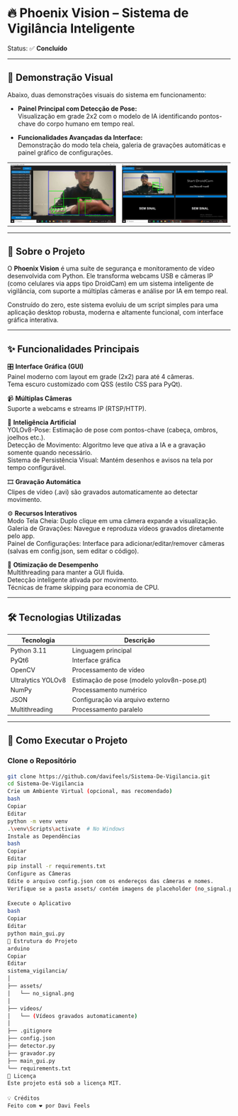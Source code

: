 # 🔥 Phoenix Vision – Sistema de Vigilância Inteligente

Status: ✅ **Concluído**

---

## 🎥 Demonstração Visual

Abaixo, duas demonstrações visuais do sistema em funcionamento:

- **Painel Principal com Detecção de Pose:**  
Visualização em grade 2x2 com o modelo de IA identificando pontos-chave do corpo humano em tempo real.

- **Funcionalidades Avançadas da Interface:**  
Demonstração do modo tela cheia, galeria de gravações automáticas e painel gráfico de configurações.

<table>
  <tr>
    <td><img src="https://github.com/davifeels/Sistema-De-Vigilancia/raw/main/assets/hehe.JPG" width="300"/></td>
    <td><img src="https://github.com/davifeels/Sistema-De-Vigilancia/raw/main/assets/img.camera.vigilancia.JPG" width="300"/></td>
  </tr>
</table>


---

## 📜 Sobre o Projeto

O **Phoenix Vision** é uma suíte de segurança e monitoramento de vídeo desenvolvida com Python. Ele transforma webcams USB e câmeras IP (como celulares via apps tipo DroidCam) em um sistema inteligente de vigilância, com suporte a múltiplas câmeras e análise por IA em tempo real.

Construído do zero, este sistema evoluiu de um script simples para uma aplicação desktop robusta, moderna e altamente funcional, com interface gráfica interativa.

---

## ✨ Funcionalidades Principais

🎛️ **Interface Gráfica (GUI)**  
Painel moderno com layout em grade (2x2) para até 4 câmeras.  
Tema escuro customizado com QSS (estilo CSS para PyQt).

📹 **Múltiplas Câmeras**  
Suporte a webcams e streams IP (RTSP/HTTP).

🧠 **Inteligência Artificial**  
YOLOv8-Pose: Estimação de pose com pontos-chave (cabeça, ombros, joelhos etc.).  
Detecção de Movimento: Algoritmo leve que ativa a IA e a gravação somente quando necessário.  
Sistema de Persistência Visual: Mantém desenhos e avisos na tela por tempo configurável.

🎞️ **Gravação Automática**  
Clipes de vídeo (.avi) são gravados automaticamente ao detectar movimento.

⚙️ **Recursos Interativos**  
Modo Tela Cheia: Duplo clique em uma câmera expande a visualização.  
Galeria de Gravações: Navegue e reproduza vídeos gravados diretamente pelo app.  
Painel de Configurações: Interface para adicionar/editar/remover câmeras (salvas em config.json, sem editar o código).

🚀 **Otimização de Desempenho**  
Multithreading para manter a GUI fluida.  
Detecção inteligente ativada por movimento.  
Técnicas de frame skipping para economia de CPU.

---

## 🛠️ Tecnologias Utilizadas

| Tecnologia       | Descrição                                     |
|------------------|-----------------------------------------------|
| Python 3.11      | Linguagem principal                           |
| PyQt6            | Interface gráfica                             |
| OpenCV           | Processamento de vídeo                        |
| Ultralytics YOLOv8 | Estimação de pose (modelo yolov8n-pose.pt) |
| NumPy            | Processamento numérico                        |
| JSON             | Configuração via arquivo externo              |
| Multithreading   | Processamento paralelo                        |

---

## 🚀 Como Executar o Projeto

### Clone o Repositório

```bash
git clone https://github.com/davifeels/Sistema-De-Vigilancia.git
cd Sistema-De-Vigilancia
Crie um Ambiente Virtual (opcional, mas recomendado)
bash
Copiar
Editar
python -m venv venv
.\venv\Scripts\activate  # No Windows
Instale as Dependências
bash
Copiar
Editar
pip install -r requirements.txt
Configure as Câmeras
Edite o arquivo config.json com os endereços das câmeras e nomes.
Verifique se a pasta assets/ contém imagens de placeholder (no_signal.png etc.).

Execute o Aplicativo
bash
Copiar
Editar
python main_gui.py
📁 Estrutura do Projeto
arduino
Copiar
Editar
sistema_vigilancia/
│
├── assets/
│   └── no_signal.png
│
├── videos/
│   └── (Vídeos gravados automaticamente)
│
├── .gitignore
├── config.json
├── detector.py
├── gravador.py
├── main_gui.py
└── requirements.txt
📄 Licença
Este projeto está sob a licença MIT.

💡 Créditos
Feito com ❤️ por Davi Feels
